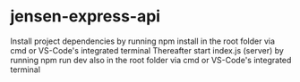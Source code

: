 # jensen-express-api
Install project dependencies by running npm install in the root folder via cmd or VS-Code's integrated terminal
Thereafter start index.js (server) by running npm run dev also in the root folder via cmd or VS-Code's integrated terminal
